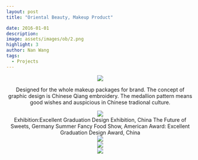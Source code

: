 ```yaml
---
layout: post
title: "Oriental Beauty, Makeup Product"

date: 2016-01-01
description:
image: assets/images/ob/2.png
highlight: 3
author: Nan Wang
tags:
  - Projects
---
```



<div class="section-padding" align="center">
<img source type="img/png" src="{{ "assets/images/ob/1.png" | relative_url }}"/>
</div>

<div class="section-padding bg-white" align="center">

Designed for the whole makeup packages for brand. The concept of graphic design is Chinese Qiang embroidery. The medallion pattern means good wishes and auspicious in Chinese tradional culture.

</div>

<div class="section-padding" align="center">
<img source type="img/png" src="{{ "assets/images/ob/2.png" | relative_url }}"/>
</div>

<div class="section-padding bg-white" align="center">
Exhibition:Excellent Graduation Design Exhibition, China
The Future of Sweets, Germany
Summer Fancy Food Show, American
Award: Excellent Graduation Design Award, China
</div>

<div class="section-padding" align="center">
<img source type="img/png" src="{{ "assets/images/ob/3.png" | relative_url }}"/>
</div>


<div class="section-padding" align="center">
<img source type="img/png" src="{{ "assets/images/ob/4.png" | relative_url }}"/>
</div>


<div class="section-padding" align="center">
<img source type="img/png" src="{{ "assets/images/ob/5.png" | relative_url }}"/>
</div>
